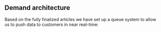 ## Demand architecture

Based on the fully finalized articles we have set up a queue system to allow us to push data to customers in near real-time:

